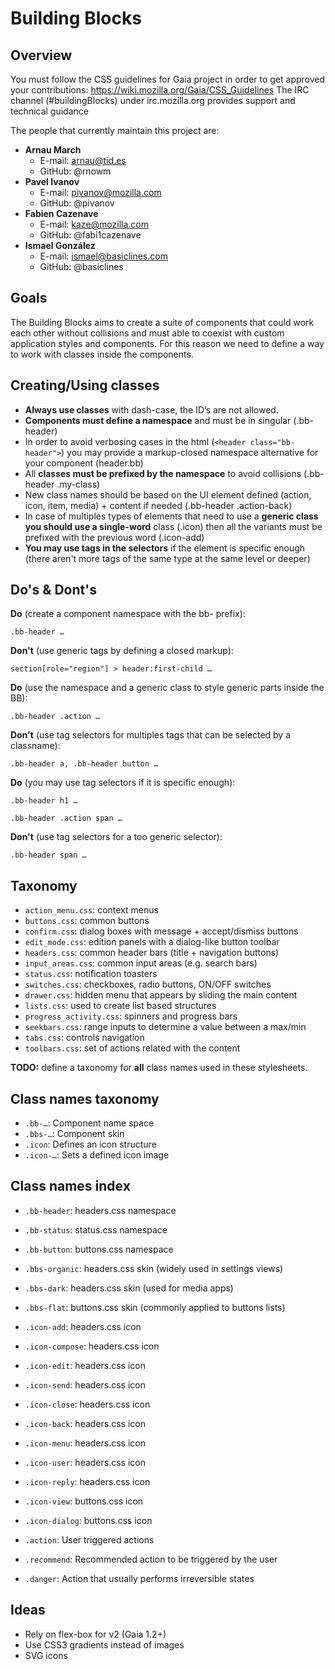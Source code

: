 Building Blocks
===============

Overview
---------
You must follow the CSS guidelines for Gaia project in order to get approved your contributions: https://wiki.mozilla.org/Gaia/CSS_Guidelines
The IRC channel (#buildingBlocks) under irc.mozilla.org provides support and technical guidance

The people that currently maintain this project are:
* **Arnau March**
  * E-mail: arnau@tid.es
  * GitHub: @rnowm
* **Pavel Ivanov**
  * E-mail: pivanov@mozilla.com
  * GitHub: @pivanov
* **Fabien Cazenave**
  * E-mail: kaze@mozilla.com
  * GitHub: @fabi1cazenave
* **Ismael González**
  * E-mail: ismael@basiclines.com
  * GitHub: @basiclines

Goals
-----
The Building Blocks aims to create a suite of components that could work each other without collisions and must able to coexist with custom application styles and components.
For this reason we need to define a way to work with classes inside the components.

Creating/Using classes
----------------------
* **Always use classes** with dash-case, the ID’s are not allowed.
* **Components must define a namespace** and must be in singular (.bb-header)
* In order to avoid verbosing cases in the html (`<header class="bb-header">`) you may provide a markup-closed namespace alternative for your component (header.bb)
* All **classes must be prefixed by the namespace** to avoid collisions (.bb-header .my-class)
* New class names should be based on the UI element defined (action, icon, item, media) + content if needed (.bb-header .action-back)
* In case of multiples types of elements that need to use a **generic class you should use a single-word** class (.icon) then all the variants must be prefixed with the previous word (.icon-add)
* **You may use tags in the selectors** if the element is specific enough (there aren't more tags of the same type at the same level or deeper)

Do's & Dont's
-------------
**Do** (create a component namespace with the bb- prefix):

`
.bb-header …
`

**Don't** (use generic tags by defining a closed markup):

`
section[role="region"] > header:first-child …
`


**Do** (use the namespace and a generic class to style generic parts inside the BB):

`
.bb-header .action …
`

**Don't** (use tag selectors for multiples tags that can be selected by a classname):

`
.bb-header a,
.bb-header button …
`


**Do** (you may use tag selectors if it is specific enough):

`
.bb-header h1 …
`

`
.bb-header .action span …
`

**Don't** (use tag selectors for a too generic selector):

`
.bb-header span …
`


Taxonomy
--------

* `action_menu.css`: context menus
* `buttons.css`: common buttons
* `confirm.css`: dialog boxes with message + accept/dismiss buttons
* `edit_mode.css`: edition panels with a dialog-like button toolbar
* `headers.css`: common header bars (title + navigation buttons)
* `input_areas.css`: common input areas (e.g. search bars)
* `status.css`: notification toasters
* `switches.css`: checkboxes, radio buttons, ON/OFF switches
* `drawer.css`: hidden menu that appears by sliding the main content
* `lists.css`: used to create list based structures
* `progress_activity.css`: spinners and progress bars
* `seekbars.css`: range inputs to determine a value between a max/min
* `tabs.css`: controls navigation
* `toolbars.css`: set of actions related with the content

**TODO:** define a taxonomy for **all** class names used in these stylesheets.

Class names taxonomy
--------------------
* `.bb-…`: Component name space
* `.bbs-…`: Component skin
* `.icon`: Defines an icon structure
* `.icon-…`: Sets a defined icon image

Class names index
--------------------
* `.bb-header`: headers.css namespace
* `.bb-status`: status.css namespace
* `.bb-button`: buttons.css namespace

* `.bbs-organic`: headers.css skin (widely used in settings views)
* `.bbs-dark`: headers.css skin (used for media apps)
* `.bbs-flat`: buttons.css skin (commonly applied to buttons lists)

* `.icon-add`: headers.css icon
* `.icon-compose`: headers.css icon
* `.icon-edit`: headers.css icon
* `.icon-send`: headers.css icon
* `.icon-close`: headers.css icon
* `.icon-back`: headers.css icon
* `.icon-menu`: headers.css icon
* `.icon-user`: headers.css icon
* `.icon-reply`: headers.css icon
* `.icon-view`: buttons.css icon
* `.icon-dialog`: buttons.css icon

* `.action`: User triggered actions
* `.recommend`: Recommended action to be triggered by the user
* `.danger`: Action that usually performs irreversible states

Ideas
----------------
* Rely on flex-box for v2 (Gaia 1.2+)
* Use CSS3 gradients instead of images
* SVG icons

